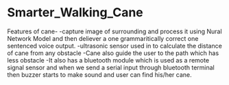 # Smarter_Walking_Cane
Features of cane-
-capture image of surrounding and process it using Nural Network Model and then deliever a one grammaritically correct one sentenced voice output.
-ultrasonic sensor used in to calculate the distance of cane from any obstacle
-Cane also guide the user to the path which has less obstacle
-It also has a bluetooth module which is used as a remote signal sensor and when we send a serial input through bluetooth terminal then buzzer starts to make sound and user can find his/her cane.
